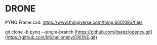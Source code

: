 # DRONE


PYNQ Frame cad: https://www.thingiverse.com/thing:6001093/files


git clone -b pynq --single-branch [https://github.com/Itseez/opencv.git](https://github.com/Michellominy/DRONE.git)
